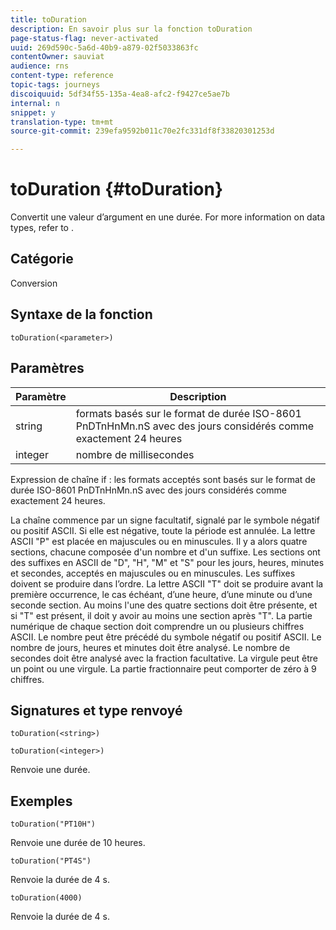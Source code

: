 ```yaml
---
title: toDuration
description: En savoir plus sur la fonction toDuration
page-status-flag: never-activated
uuid: 269d590c-5a6d-40b9-a879-02f5033863fc
contentOwner: sauviat
audience: rns
content-type: reference
topic-tags: journeys
discoiquuid: 5df34f55-135a-4ea8-afc2-f9427ce5ae7b
internal: n
snippet: y
translation-type: tm+mt
source-git-commit: 239efa9592b011c70e2fc331df8f33820301253d

---
```



# toDuration {#toDuration}

Convertit une valeur d’argument en une durée. For more information on data types, refer to [](../expression/data-types.md).

## Catégorie

Conversion

## Syntaxe de la fonction

`toDuration(<parameter>)`

## Paramètres

| Paramètre | Description |
|--- |--- |
| string | formats basés sur le format de durée ISO-8601 PnDTnHnMn.nS avec des jours considérés comme exactement 24 heures |
| integer | nombre de millisecondes |

Expression de chaîne if : les formats acceptés sont basés sur le format de durée ISO-8601 PnDTnHnMn.nS avec des jours considérés comme exactement 24 heures.

La chaîne commence par un signe facultatif, signalé par le symbole négatif ou positif ASCII. Si elle est négative, toute la période est annulée. La lettre ASCII &quot;P&quot; est placée en majuscules ou en minuscules. Il y a alors quatre sections, chacune composée d&#39;un nombre et d&#39;un suffixe. Les sections ont des suffixes en ASCII de &quot;D&quot;, &quot;H&quot;, &quot;M&quot; et &quot;S&quot; pour les jours, heures, minutes et secondes, acceptés en majuscules ou en minuscules. Les suffixes doivent se produire dans l’ordre. La lettre ASCII &quot;T&quot; doit se produire avant la première occurrence, le cas échéant, d’une heure, d’une minute ou d’une seconde section. Au moins l&#39;une des quatre sections doit être présente, et si &quot;T&quot; est présent, il doit y avoir au moins une section après &quot;T&quot;. La partie numérique de chaque section doit comprendre un ou plusieurs chiffres ASCII. Le nombre peut être précédé du symbole négatif ou positif ASCII. Le nombre de jours, heures et minutes doit être analysé. Le nombre de secondes doit être analysé avec la fraction facultative. La virgule peut être un point ou une virgule. La partie fractionnaire peut comporter de zéro à 9 chiffres.

## Signatures et type renvoyé

`toDuration(<string>)`

`toDuration(<integer>)`

Renvoie une durée.

## Exemples

`toDuration("PT10H")`

Renvoie une durée de 10 heures.

`toDuration("PT4S")`

Renvoie la durée de 4 s.

`toDuration(4000)`

Renvoie la durée de 4 s.
